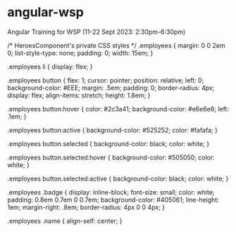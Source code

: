 # angular-wsp
Angular Training for WSP (11-22 Sept 2023: 2:30pm-6:30pm)


/* HeroesComponent's private CSS styles */
.employees {
    margin: 0 0 2em 0;
    list-style-type: none;
    padding: 0;
    width: 15em;
  }
  
  .employees li {
    display: flex;
  }
  
  .employees button {
    flex: 1;
    cursor: pointer;
    position: relative;
    left: 0;
    background-color: #EEE;
    margin: .5em;
    padding: 0;
    border-radius: 4px;
    display: flex;
    align-items: stretch;
    height: 1.8em;
  }
  
  .employees button:hover {
    color: #2c3a41;
    background-color: #e6e6e6;
    left: .1em;
  }
  
  .employees button:active {
    background-color: #525252;
    color: #fafafa;
  }
  
  .employees button.selected {
    background-color: black;
    color: white;
  }
  
  .employees button.selected:hover {
    background-color: #505050;
    color: white;
  }
  
  .employees button.selected:active {
    background-color: black;
    color: white;
  }
  
  .employees .badge {
    display: inline-block;
    font-size: small;
    color: white;
    padding: 0.8em 0.7em 0 0.7em;
    background-color: #405061;
    line-height: 1em;
    margin-right: .8em;
    border-radius: 4px 0 0 4px;
  }
  
  .employees .name {
    align-self: center;
  }
